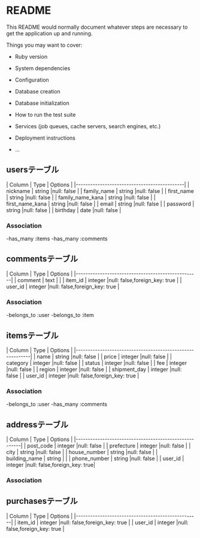 # README

This README would normally document whatever steps are necessary to get the
application up and running.

Things you may want to cover:

* Ruby version

* System dependencies

* Configuration

* Database creation

* Database initialization

* How to run the test suite

* Services (job queues, cache servers, search engines, etc.)

* Deployment instructions

* ...

## usersテーブル
| Column           | Type        | Options    |
|---------------------------------------------|
| nickname         | string      |null: false |
| family_name      | string      |null: false |
| first_name       | string      |null: false |
| family_name_kana | string      |null: false |
| first_name_kana  | string      |null: false |
| email            | string      |null: false |
| password         | string      |null: false |
| birthday         | date        |null: false |

### Association
-has_many :items
-has_many :comments

## commentsテーブル
| Column   | Type    | Options                      |
|---------------------------------------------------|
| comment  | text    |                              |
| item_id  | integer |null: false,foreign_key: true |
| user_id  | integer |null: false,foreign_key: true |

### Association
-belongs_to :user
-belongs_to :item

## itemsテーブル
| Column       | Type        | Options                      |
|-----------------------------------------------------------|
| name         | string      |null: false                   |
| price        | integer     |null: false                   |
| category     | integer     |null: false                   |
| status       | integer     |null: false                   |
| fee          | integer     |null: false                   |
| region       | integer     |null: false                   |
| shipment_day | integer     |null: false                   |
| user_id      | integer     |null: false,foreign_key: true |

### Association
-belongs_to :user
-has_many :comments


## addressテーブル
| Column        | Type    | Options                     |
|-------------------------------------------------------|
| post_code     | integer |null: false                  |
| prefecture    | integer |null: false                  |
| city          | string  |null: false                  |
| house_number  | string  |null: false                  |
| building_name | string  |                             |
| phone_number  | string  |null: false                  |
| user_id       | integer |null: false,foreign_key: true|

### Association

## purchasesテーブル
| Column   | Type    | Options                      |
|---------------------------------------------------|
| item_id  | integer |null: false,foreign_key: true |
| user_id  | integer |null: false,foreign_key: true |